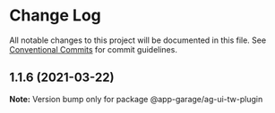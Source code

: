 # Change Log

All notable changes to this project will be documented in this file.
See [Conventional Commits](https://conventionalcommits.org) for commit guidelines.

## 1.1.6 (2021-03-22)

**Note:** Version bump only for package @app-garage/ag-ui-tw-plugin

